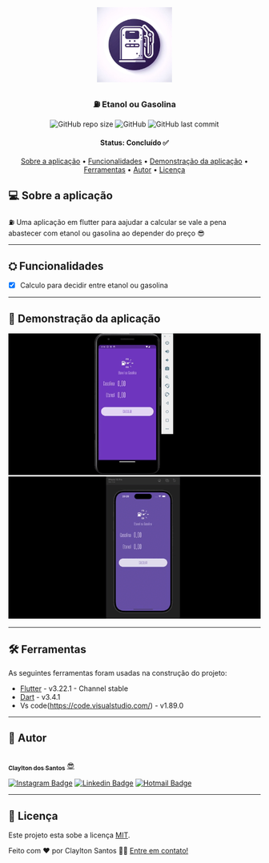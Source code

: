 <p align="center">
  <img src="https://github.com/claylton/ethanol_or_gasoline/blob/main/assets/icon/icon.png" height="150" width="150" alt="Unform" />
</p>

<h3 align="center">
  ⛽ Etanol ou Gasolina
</h3>

<div align="center">
  
 ![GitHub repo size](https://img.shields.io/github/repo-size/claylton/ethanol_or_gasoline)
 ![GitHub](https://img.shields.io/github/license/claylton/ethanol_or_gasoline)
 ![GitHub last commit](https://img.shields.io/github/last-commit/claylton/ethanol_or_gasoline)

</div>

<h4 align="center"> 
	Status: Concluído ✅
</h4>

<p align="center">
 <a href="#-sobre-a-aplicação">Sobre a aplicação</a> •
 <a href="#-funcionalidades">Funcionalidades</a> • 
 <a href="#-demonstração-da-aplicação">Demonstração da aplicação</a> •
 <a href="#-ferramentas">Ferramentas</a> •
 <a href="#-autor">Autor</a> •
 <a href="#-licença">Licença</a>
</p>


## 💻 Sobre a aplicação
⛽ Uma aplicação em flutter para aajudar a calcular se vale a pena abastecer com etanol ou gasolina ao depender do preço 😎

---

## ⛭ Funcionalidades
- [x] Calculo para decidir entre etanol ou gasolina

---

## 📱 Demonstração da aplicação
<p align="center">
  <img alt="Demo on Android" src="https://github.com/claylton/ethanol_or_gasoline/blob/main/readme_elements/android.gif">
  <img alt="Demo on iOS" src="https://github.com/claylton/ethanol_or_gasoline/blob/main/readme_elements/IOS.gif">
</p>


---

## 🛠 Ferramentas

As seguintes ferramentas foram usadas na construção do projeto:

- [Flutter](https://flutter.dev/) - v3.22.1 - Channel stable
- [Dart](https://dart.dev/) - v3.4.1
- Vs code(https://code.visualstudio.com/) - v1.89.0

---

## 🦸 Autor

<a href="https://github.com/claylton">
 <img style="border-radius: 50%;" src="https://avatars0.githubusercontent.com/u/48772089?s=400&u=0a38d33b4b0078a8c02e481fdc4dc5535498000f&v=4" width="100px;" alt=""/>
 <br />
 <sub><b>Claylton dos Santos</b></sub></a> <a href="https://github.com/claylton" title="Claylton">😎</a>

[![Instagram Badge](https://img.shields.io/badge/Clayltonsp-E4405F?style=flat-square&logo=instagram&logoColor=white)](https://www.instagram.com/clayltonsp/) 
[![Linkedin Badge](https://img.shields.io/badge/-Claylton-blue?style=flat-square&logo=Linkedin&logoColor=white&link=https://www.linkedin.com/in/claylton-dos-santos-97816a150/)](https://www.linkedin.com/in/claylton-dos-santos-97816a150/) 
[![Hotmail Badge](https://img.shields.io/badge/-clayltonsp@hotmail.com-0078D4?style=flat-square&logo=microsoft-outlook&logoColor=white&logoColor=white&link=mailto:clayltonsp@hotmail.com)](mailto:clayltonsp@hotmail.com)

---

## 📝 Licença

Este projeto esta sobe a licença [MIT](./LICENSE).

Feito com ❤️ por Claylton Santos 👋🏽 [Entre em contato!](https://www.linkedin.com/in/claylton-dos-santos-97816a150/)
